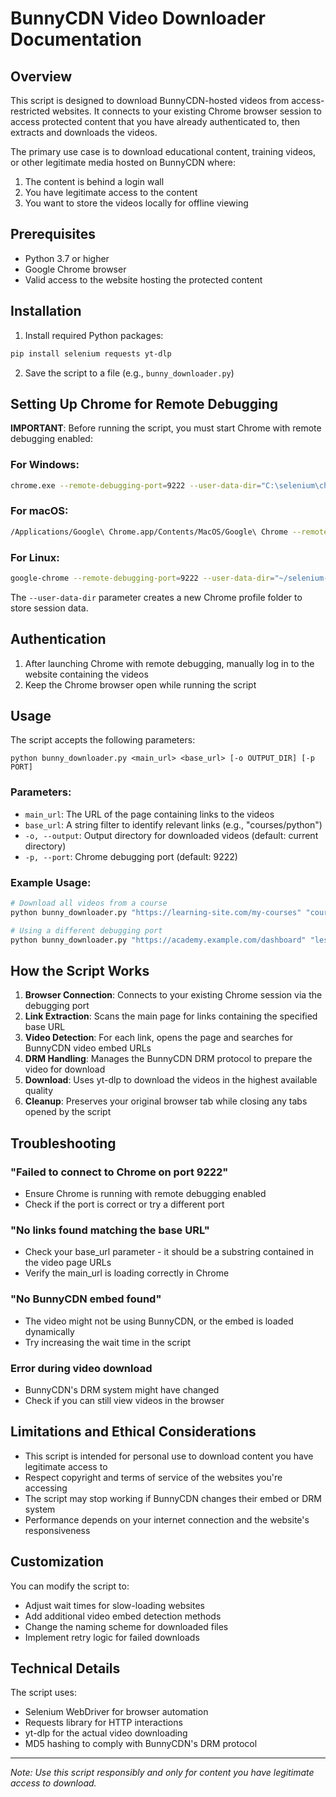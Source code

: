 # BunnyCDN Video Downloader Documentation

## Overview

This script is designed to download BunnyCDN-hosted videos from access-restricted websites. It connects to your existing Chrome browser session to access protected content that you have already authenticated to, then extracts and downloads the videos.

The primary use case is to download educational content, training videos, or other legitimate media hosted on BunnyCDN where:
1. The content is behind a login wall
2. You have legitimate access to the content
3. You want to store the videos locally for offline viewing

## Prerequisites

- Python 3.7 or higher
- Google Chrome browser
- Valid access to the website hosting the protected content

## Installation

1. Install required Python packages:

```bash
pip install selenium requests yt-dlp
```

2. Save the script to a file (e.g., `bunny_downloader.py`)

## Setting Up Chrome for Remote Debugging

**IMPORTANT**: Before running the script, you must start Chrome with remote debugging enabled:

### For Windows:
```bash
chrome.exe --remote-debugging-port=9222 --user-data-dir="C:\selenium\chrome-profile"
```

### For macOS:
```bash
/Applications/Google\ Chrome.app/Contents/MacOS/Google\ Chrome --remote-debugging-port=9222 --user-data-dir="~/selenium-chrome-profile"
```

### For Linux:
```bash
google-chrome --remote-debugging-port=9222 --user-data-dir="~/selenium-chrome-profile"
```

The `--user-data-dir` parameter creates a new Chrome profile folder to store session data.

## Authentication

1. After launching Chrome with remote debugging, manually log in to the website containing the videos
2. Keep the Chrome browser open while running the script

## Usage

The script accepts the following parameters:

```
python bunny_downloader.py <main_url> <base_url> [-o OUTPUT_DIR] [-p PORT]
```

### Parameters:

- `main_url`: The URL of the page containing links to the videos
- `base_url`: A string filter to identify relevant links (e.g., "courses/python")
- `-o, --output`: Output directory for downloaded videos (default: current directory)
- `-p, --port`: Chrome debugging port (default: 9222)

### Example Usage:

```bash
# Download all videos from a course
python bunny_downloader.py "https://learning-site.com/my-courses" "courses/python-basics" -o "D:\Downloads\Python Course"

# Using a different debugging port
python bunny_downloader.py "https://academy.example.com/dashboard" "lessons" -p 9223 -o "~/Videos/Academy"
```

## How the Script Works

1. **Browser Connection**: Connects to your existing Chrome session via the debugging port
2. **Link Extraction**: Scans the main page for links containing the specified base URL
3. **Video Detection**: For each link, opens the page and searches for BunnyCDN video embed URLs
4. **DRM Handling**: Manages the BunnyCDN DRM protocol to prepare the video for download
5. **Download**: Uses yt-dlp to download the videos in the highest available quality
6. **Cleanup**: Preserves your original browser tab while closing any tabs opened by the script

## Troubleshooting

### "Failed to connect to Chrome on port 9222"
- Ensure Chrome is running with remote debugging enabled
- Check if the port is correct or try a different port

### "No links found matching the base URL"
- Check your base_url parameter - it should be a substring contained in the video page URLs
- Verify the main_url is loading correctly in Chrome

### "No BunnyCDN embed found"
- The video might not be using BunnyCDN, or the embed is loaded dynamically
- Try increasing the wait time in the script

### Error during video download
- BunnyCDN's DRM system might have changed
- Check if you can still view videos in the browser

## Limitations and Ethical Considerations

- This script is intended for personal use to download content you have legitimate access to
- Respect copyright and terms of service of the websites you're accessing
- The script may stop working if BunnyCDN changes their embed or DRM system
- Performance depends on your internet connection and the website's responsiveness

## Customization

You can modify the script to:
- Adjust wait times for slow-loading websites
- Add additional video embed detection methods
- Change the naming scheme for downloaded files
- Implement retry logic for failed downloads

## Technical Details

The script uses:
- Selenium WebDriver for browser automation
- Requests library for HTTP interactions 
- yt-dlp for the actual video downloading
- MD5 hashing to comply with BunnyCDN's DRM protocol

---

*Note: Use this script responsibly and only for content you have legitimate access to download.*
